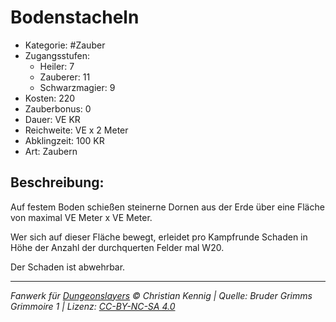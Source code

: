 # Bodenstacheln

- Kategorie: #Zauber
- Zugangsstufen:
  - Heiler: 7
  - Zauberer: 11
  - Schwarzmagier: 9
- Kosten: 220
- Zauberbonus: 0
- Dauer: VE KR
- Reichweite: VE x 2 Meter
- Abklingzeit: 100 KR
- Art: Zaubern

## Beschreibung:

Auf festem Boden schießen steinerne Dornen aus der Erde über eine Fläche von maximal VE Meter x VE Meter.

Wer sich auf dieser Fläche bewegt, erleidet pro Kampfrunde Schaden in Höhe der Anzahl der durchquerten Felder mal W20.

Der Schaden ist abwehrbar.

---

_Fanwerk für [Dungeonslayers](https://www.dungeonslayers.net/) © Christian Kennig | Quelle: Bruder Grimms Grimmoire 1 | Lizenz: [CC-BY-NC-SA 4.0](https://creativecommons.org/licenses/by-nc-sa/4.0/deed.de)_

